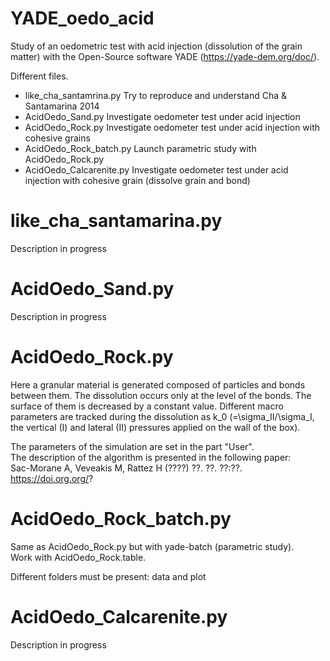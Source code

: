 # YADE_oedo_acid
Study of an oedometric test with acid injection (dissolution of the grain matter) with the Open-Source software YADE (https://yade-dem.org/doc/).

Different files.

- like_cha_santamrina.py
    Try to reproduce and understand Cha & Santamarina 2014
- AcidOedo_Sand.py
    Investigate oedometer test under acid injection
- AcidOedo_Rock.py
    Investigate oedometer test under acid injection with cohesive grains
- AcidOedo_Rock_batch.py
    Launch parametric study with AcidOedo_Rock.py
- AcidOedo_Calcarenite.py
    Investigate oedometer test under acid injection with cohesive grain (dissolve grain and bond)

# like_cha_santamarina.py
Description in progress

# AcidOedo_Sand.py
Description in progress

# AcidOedo_Rock.py

Here a granular material is generated composed of particles and bonds between them. The dissolution occurs only at the level of the bonds. The surface of them is decreased by a constant value. Different macro parameters are tracked during the dissolution as k_0 (=\sigma_II/\sigma_I, the vertical (I) and lateral (II) pressures applied on the wall of the box).

The parameters of the simulation are set in the part "User".<br>
The description of the algorithm is presented in the following paper:<br>
Sac-Morane A, Veveakis M, Rattez H (????) ??. ??. ??:??. https://doi.org.org/?

# AcidOedo_Rock_batch.py
Same as AcidOedo_Rock.py but with yade-batch (parametric study).<br>
Work with AcidOedo_Rock.table.<br>

Different folders must be present: data and plot

# AcidOedo_Calcarenite.py
Description in progress
